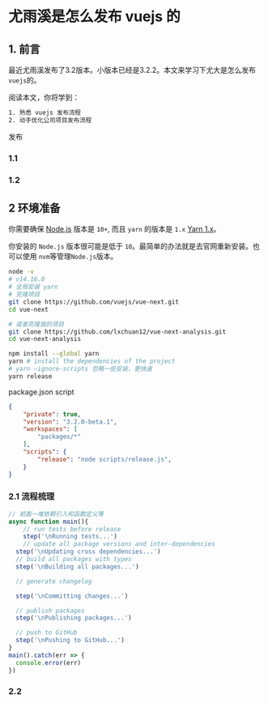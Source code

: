 # 尤雨溪是怎么发布 vuejs 的

## 1. 前言

最近尤雨溪发布了3.2版本。小版本已经是3.2.2。本文来学习下尤大是怎么发布`vuejs`的。

阅读本文，你将学到：

```bash
1. 熟悉 vuejs 发布流程
2. 动手优化公司项目发布流程
```


发布

### 1.1 
### 1.2 

## 2 环境准备

你需要确保 [Node.js](http://nodejs.org/) 版本是 `10+`, 而且 `yarn` 的版本是 `1.x` [Yarn 1.x](https://yarnpkg.com/en/docs/install)。

你安装的 `Node.js` 版本很可能是低于 `10`。最简单的办法就是去官网重新安装。也可以使用 `nvm`等管理`Node.js`版本。

```bash
node -v
# v14.16.0
# 全局安装 yarn
# 克隆项目
git clone https://github.com/vuejs/vue-next.git
cd vue-next

# 或者克隆我的项目
git clone https://github.com/lxchuan12/vue-next-analysis.git
cd vue-next-analysis

npm install --global yarn
yarn # install the dependencies of the project
# yarn —ignore-scripts 忽略一些安装，更快速
yarn release
```


package.json
script

```json
{
    "private": true,
    "version": "3.2.0-beta.1",
    "workspaces": [
        "packages/*"
    ],
    "scripts": {
        "release": "node scripts/release.js",
    }
}
```


### 2.1 流程梳理

```js
// 前面一堆依赖引入和函数定义等
async function main(){
    // run tests before release
    step('\nRunning tests...')
    // update all package versions and inter-dependencies
  step('\nUpdating cross dependencies...')
  // build all packages with types
  step('\nBuilding all packages...')

  // generate changelog

  step('\nCommitting changes...')

  // publish packages
  step('\nPublishing packages...')

  // push to GitHub
  step('\nPushing to GitHub...')
}
main().catch(err => {
  console.error(err)
})
```

### 2.2
